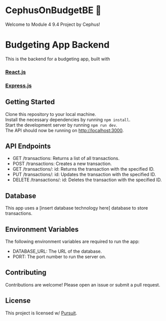 # CephusOnBudgetBE 💸
<!DOCTYPE html>
<html>
  <head>
    Welcome to Module 4 9.4 Project by Cephus!
  </head>
  <body>
    <h1>Budgeting App Backend</h1>
    <p>
      This is the backend for a budgeting app, built with
      <h3><a href="https://reactjs.org/">React.js</a></h3>
      <h3><a href="https://expressjs.com/">Express.js</a></h3>
    </p>
    <h2>Getting Started</h2>
    <p>
      Clone this repository to your local machine.
      <br />
      Install the necessary dependencies by running <code>npm install</code>.
      <br />
      Start the development server by running <code>npm run dev</code>.
      <br />
      The API should now be running on <a href="http://localhost:3000">http://localhost:3000</a>.
    </p>
    <h2>API Endpoints</h2>
    <ul>
      <li>GET /transactions: Returns a list of all transactions.</li>
      <li>POST /transactions: Creates a new transaction.</li>
      <li>GET /transactions/: id: Returns the transaction with the specified ID.</li>
      <li>PUT /transactions/: id: Updates the transaction with the specified ID.</li>
      <li>DELETE /transactions/: id: Deletes the transaction with the specified ID.</li>
    </ul>
    <h2>Database</h2>
    <p>
      This app uses a [insert database technology here] database to store transactions.
    </p>
    <h2>Environment Variables</h2>
    <p>
      The following environment variables are required to run the app:
      <br />
      <ul>
        <li>DATABASE_URL: The URL of the database.</li>
        <li>PORT: The port number to run the server on.</li>
      </ul>
    </p>
    <h2>Contributing</h2>
    <p>
      Contributions are welcome! Please open an issue or submit a pull request.
    </p>
    <h2>License</h2>
    <p>
      This project is licensed w/ <a href="https://www.pursuit.org/">Pursuit</a>.
    </p>
  </body>
</html>
